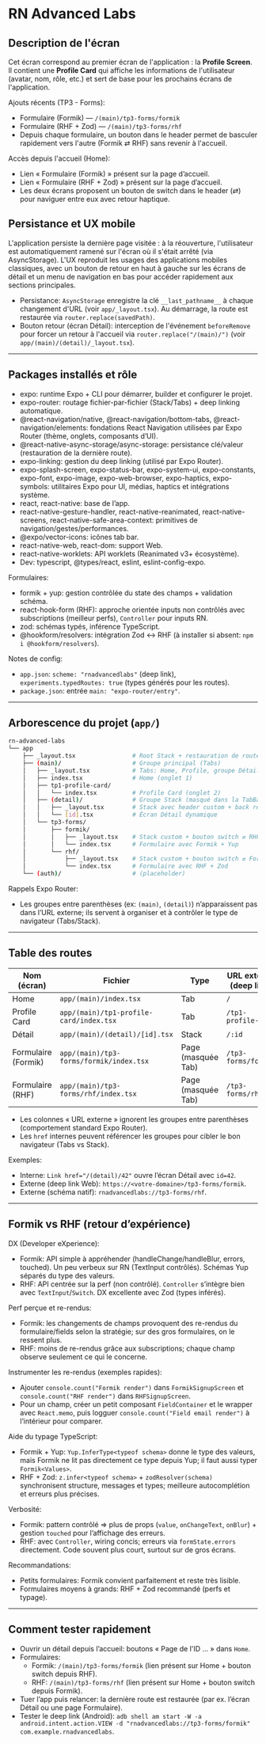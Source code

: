 # RN Advanced Labs

## Description de l'écran

Cet écran correspond au premier écran de l'application : la **Profile Screen**.  
Il contient une **Profile Card** qui affiche les informations de l'utilisateur (avatar, nom, rôle, etc.) et sert de base pour les prochains écrans de l'application.

Ajouts récents (TP3 - Forms):

- Formulaire (Formik) — `/(main)/tp3-forms/formik`
- Formulaire (RHF + Zod) — `/(main)/tp3-forms/rhf`
- Depuis chaque formulaire, un bouton dans le header permet de basculer rapidement vers l'autre (Formik ⇄ RHF) sans revenir à l'accueil.

Accès depuis l'accueil (Home):

- Lien « Formulaire (Formik) » présent sur la page d’accueil.
- Lien « Formulaire (RHF + Zod) » présent sur la page d’accueil.
- Les deux écrans proposent un bouton de switch dans le header (⇄) pour naviguer entre eux avec retour haptique.

## Persistance et UX mobile

L'application persiste la dernière page visitée : à la réouverture, l'utilisateur est automatiquement ramené sur l'écran où il s'était arrêté (via AsyncStorage). L'UX reproduit les usages des applications mobiles classiques, avec un bouton de retour en haut à gauche sur les écrans de détail et un menu de navigation en bas pour accéder rapidement aux sections principales.

- Persistance: `AsyncStorage` enregistre la clé `__last_pathname__` à chaque changement d'URL (voir `app/_layout.tsx`). Au démarrage, la route est restaurée via `router.replace(savedPath)`.
- Bouton retour (écran Détail): interception de l'événement `beforeRemove` pour forcer un retour à l'accueil via `router.replace("/(main)/")` (voir `app/(main)/(detail)/_layout.tsx`).

---

## Packages installés et rôle

- expo: runtime Expo + CLI pour démarrer, builder et configurer le projet.
- expo-router: routage fichier-par-fichier (Stack/Tabs) + deep linking automatique.
- @react-navigation/native, @react-navigation/bottom-tabs, @react-navigation/elements: fondations React Navigation utilisées par Expo Router (thème, onglets, composants d’UI).
- @react-native-async-storage/async-storage: persistance clé/valeur (restauration de la dernière route).
- expo-linking: gestion du deep linking (utilisé par Expo Router).
- expo-splash-screen, expo-status-bar, expo-system-ui, expo-constants, expo-font, expo-image, expo-web-browser, expo-haptics, expo-symbols: utilitaires Expo pour UI, médias, haptics et intégrations système.
- react, react-native: base de l’app.
- react-native-gesture-handler, react-native-reanimated, react-native-screens, react-native-safe-area-context: primitives de navigation/gestes/performances.
- @expo/vector-icons: icônes tab bar.
- react-native-web, react-dom: support Web.
- react-native-worklets: API worklets (Reanimated v3+ écosystème).
- Dev: typescript, @types/react, eslint, eslint-config-expo.

Formulaires:

- formik + yup: gestion contrôlée du state des champs + validation schéma.
- react-hook-form (RHF): approche orientée inputs non contrôlés avec subscriptions (meilleur perfs), `Controller` pour inputs RN.
- zod: schémas typés, inférence TypeScript.
- @hookform/resolvers: intégration Zod ↔ RHF (à installer si absent: `npm i @hookform/resolvers`).

Notes de config:

- `app.json`: `scheme: "rnadvancedlabs"` (deep link), `experiments.typedRoutes: true` (types générés pour les routes).
- `package.json`: entrée `main: "expo-router/entry"`.

---

## Arborescence du projet (`app/`)

```sh
rn-advanced-labs
└── app
    ├── _layout.tsx                # Root Stack + restauration de route
    ├── (main)/                    # Groupe principal (Tabs)
    │   ├── _layout.tsx            # Tabs: Home, Profile, groupe Détail masqué
    │   ├── index.tsx              # Home (onglet 1)
    │   ├── tp1-profile-card/
    │   │   └── index.tsx          # Profile Card (onglet 2)
    │   ├── (detail)/              # Groupe Stack (masqué dans la TabBar)
    │   │   ├── _layout.tsx        # Stack avec header custom + back remplacé
    │   │   └── [id].tsx           # Écran Détail dynamique
    │   └── tp3-forms/
    │       ├── formik/
    │       │   ├── _layout.tsx    # Stack custom + bouton switch ⇄ RHF
    │       │   └── index.tsx      # Formulaire avec Formik + Yup
    │       └── rhf/
    │           ├── _layout.tsx    # Stack custom + bouton switch ⇄ Formik
    │           └── index.tsx      # Formulaire avec RHF + Zod
    └── (auth)/                    # (placeholder)
```

Rappels Expo Router:

- Les groupes entre parenthèses (ex: `(main)`, `(detail)`) n’apparaissent pas dans l’URL externe; ils servent à organiser et à contrôler le type de navigateur (Tabs/Stack).

---

## Table des routes

| Nom (écran)         | Fichier                                 | Type               | URL externe (deep link) | Href interne (app)         | Paramètres   |
| ------------------- | --------------------------------------- | ------------------ | ----------------------- | -------------------------- | ------------ |
| Home                | `app/(main)/index.tsx`                  | Tab                | `/`                     | `/(main)` ou `/`           | —            |
| Profile Card        | `app/(main)/tp1-profile-card/index.tsx` | Tab                | `/tp1-profile-card`     | `/(main)/tp1-profile-card` | —            |
| Détail              | `app/(main)/(detail)/[id].tsx`          | Stack              | `/:id`                  | `/(detail)/:id`            | `id: string` |
| Formulaire (Formik) | `app/(main)/tp3-forms/formik/index.tsx` | Page (masquée Tab) | `/tp3-forms/formik`     | `/(main)/tp3-forms/formik` | —            |
| Formulaire (RHF)    | `app/(main)/tp3-forms/rhf/index.tsx`    | Page (masquée Tab) | `/tp3-forms/rhf`        | `/(main)/tp3-forms/rhf`    | —            |

- Les colonnes « URL externe » ignorent les groupes entre parenthèses (comportement standard Expo Router).
- Les `href` internes peuvent référencer les groupes pour cibler le bon navigateur (Tabs vs Stack).

Exemples:

- Interne: `Link href="/(detail)/42"` ouvre l’écran Détail avec `id=42`.
- Externe (deep link Web): `https://<votre-domaine>/tp3-forms/formik`.
- Externe (schéma natif): `rnadvancedlabs://tp3-forms/rhf`.

---

## Formik vs RHF (retour d’expérience)

DX (Developer eXperience):

- Formik: API simple à appréhender (handleChange/handleBlur, errors, touched). Un peu verbeux sur RN (TextInput contrôlés). Schémas Yup séparés du type des valeurs.
- RHF: API centrée sur la perf (non contrôlé). `Controller` s’intègre bien avec `TextInput`/`Switch`. DX excellente avec Zod (types inférés).

Perf perçue et re-rendus:

- Formik: les changements de champs provoquent des re-rendus du formulaire/fields selon la stratégie; sur des gros formulaires, on le ressent plus.
- RHF: moins de re-rendus grâce aux subscriptions; chaque champ observe seulement ce qui le concerne.

Instrumenter les re-rendus (exemples rapides):

- Ajouter `console.count("Formik render")` dans `FormikSignupScreen` et `console.count("RHF render")` dans `RHFSignupScreen`.
- Pour un champ, créer un petit composant `FieldContainer` et le wrapper avec `React.memo`, puis logguer `console.count("Field email render")` à l’intérieur pour comparer.

Aide du typage TypeScript:

- Formik + Yup: `Yup.InferType<typeof schema>` donne le type des valeurs, mais Formik ne lit pas directement ce type depuis Yup; il faut aussi typer `Formik<Values>`.
- RHF + Zod: `z.infer<typeof schema>` + `zodResolver(schema)` synchronisent structure, messages et types; meilleure autocomplétion et erreurs plus précises.

Verbosité:

- Formik: pattern contrôlé ⇒ plus de props (`value`, `onChangeText`, `onBlur`) + gestion `touched` pour l’affichage des erreurs.
- RHF: avec `Controller`, wiring concis; erreurs via `formState.errors` directement. Code souvent plus court, surtout sur de gros écrans.

Recommandations:

- Petits formulaires: Formik convient parfaitement et reste très lisible.
- Formulaires moyens à grands: RHF + Zod recommandé (perfs et typage).

---

## Comment tester rapidement

- Ouvrir un détail depuis l’accueil: boutons « Page de l'ID … » dans `Home`.
- Formulaires:
  - Formik: `/(main)/tp3-forms/formik` (lien présent sur Home + bouton switch depuis RHF).
  - RHF: `/(main)/tp3-forms/rhf` (lien présent sur Home + bouton switch depuis Formik).
- Tuer l’app puis relancer: la dernière route est restaurée (par ex. l’écran Détail ou une page Formulaire).
- Tester le deep link (Android): `adb shell am start -W -a android.intent.action.VIEW -d "rnadvancedlabs://tp3-forms/formik" com.example.rnadvancedlabs`.
